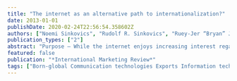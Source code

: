 ```yaml
---
title: "The internet as an alternative path to internationalization?"
date: 2013-01-01
publishDate: 2020-02-24T22:56:54.358602Z
authors: ["Noemi Sinkovics", "Rudolf R. Sinkovics", "Ruey-Jer “Bryan” Jean"]
publication_types: ["2"]
abstract: "Purpose – While the internet enjoys increasing interest regarding its potential to extend the global reach of firms, especially small and medium-sized firms (SMEs), little work has been done on the viability of the internet as a new and effective path to internationalization. Specifically, it is unclear how the internet can successfully support export marketing. The purpose of this paper is to examine the drivers and performance outcomes of two patterns of internet use supporting export marketing: the internet as an alternative to a physical presence and the internet as a sales channel. Design/methodology/approach – Data were collected from 115UK-based SMEs involved in “active online internationalization”. Relationships are examined in a “soft-modeling” partial least squares (PLS) analysis. Findings – The findings suggest that online channel support positively enhances export performance for SMEs. Yet, the use of the internet as an alternative to a physical market presence does not lead to higher export performance. Specifically, born-global firms that are relying too much on the internet are prone to fall into the “virtuality trap”. Entrepreneurial firms that use the internet as a sales channel can improve their overall performance, however. Research limitations/implications – This paper provides some empirical evidence of the existence of the notion of the “virtuality trap”. The paper also shows that the internet can serve a valuable complementary role. Traditional exporters are likely to use the internet as a complement to, and thus to support, existing physical operations. Practical implications – Managers should focus on relationship building and on-site learning, instead of putting too much emphasis on the internet as a substitute for a physical market presence. Originality/value – The authors develop a framework and explore previously untested relationships that suggest the internet may play a complementary role in firm internationalization."
featured: false
publication: "*International Marketing Review*"
tags: ["Born-global Communication technologies Exports Information technology International marketing Internationalization Internet Performance Psychic distance Small to medium-sized enterprises Virtuality trap"]
---
```


